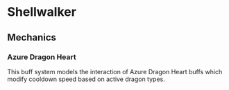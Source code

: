 # Shellwalker

## Mechanics

### Azure Dragon Heart
This buff system models the interaction of Azure Dragon Heart buffs which modify cooldown speed based on active dragon types.
